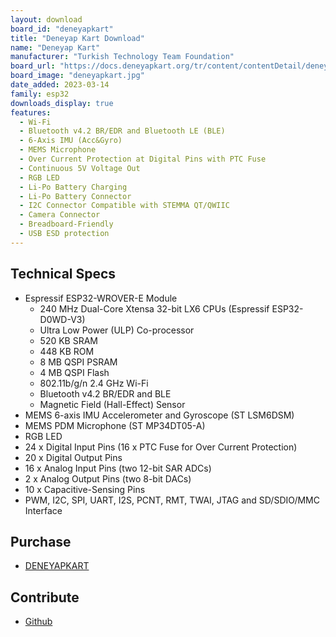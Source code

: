 ```yaml
---
layout: download
board_id: "deneyapkart"
title: "Deneyap Kart Download"
name: "Deneyap Kart"
manufacturer: "Turkish Technology Team Foundation"
board_url: "https://docs.deneyapkart.org/tr/content/contentDetail/deneyap-kart"
board_image: "deneyapkart.jpg"
date_added: 2023-03-14
family: esp32
downloads_display: true
features:
  - Wi-Fi
  - Bluetooth v4.2 BR/EDR and Bluetooth LE (BLE)
  - 6-Axis IMU (Acc&Gyro)
  - MEMS Microphone
  - Over Current Protection at Digital Pins with PTC Fuse
  - Continuous 5V Voltage Out
  - RGB LED
  - Li-Po Battery Charging
  - Li-Po Battery Connector
  - I2C Connector Compatible with STEMMA QT/QWIIC
  - Camera Connector
  - Breadboard-Friendly
  - USB ESD protection
---
```


## Technical Specs
  - Espressif ESP32-WROVER-E Module
    - 240 MHz Dual-Core Xtensa 32-bit LX6 CPUs (Espressif ESP32-D0WD-V3)
    - Ultra Low Power (ULP) Co-processor
    - 520 KB SRAM
    - 448 KB ROM
    - 8 MB QSPI PSRAM
    - 4 MB QSPI Flash
    - 802.11b/g/n 2.4 GHz Wi-Fi
    - Bluetooth v4.2 BR/EDR and BLE
    - Magnetic Field (Hall-Effect) Sensor
  - MEMS 6-axis IMU Accelerometer and Gyroscope (ST LSM6DSM)
  - MEMS PDM Microphone (ST MP34DT05-A)
  - RGB LED
  - 24 x Digital Input Pins (16 x PTC Fuse for Over Current Protection)
  - 20 x Digital Output Pins
  - 16 x Analog Input Pins (two 12-bit SAR ADCs)
  -  2 x Analog Output Pins (two 8-bit DACs)
  - 10 x Capacitive-Sensing Pins
  - PWM, I2C, SPI, UART, I2S, PCNT, RMT, TWAI, JTAG and SD/SDIO/MMC Interface

## Purchase
* [DENEYAPKART](https://magaza.deneyapkart.org/tr/product/detail/deneyap-kart)

## Contribute
* [Github](https://github.com/deneyapkart)
